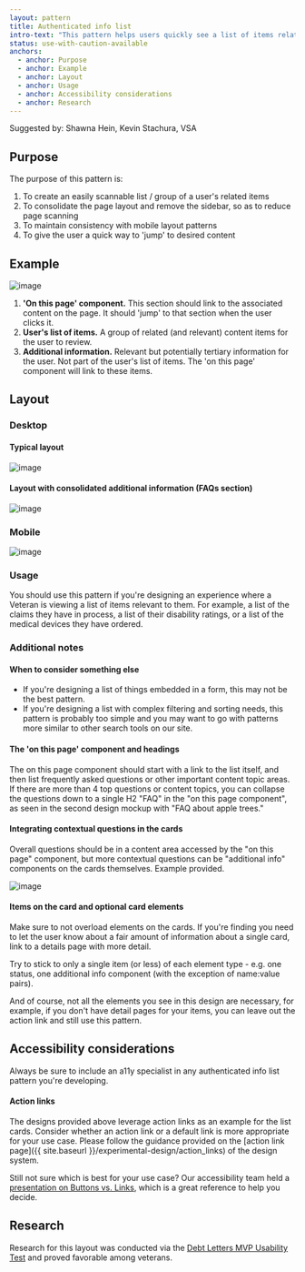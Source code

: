 ```yaml
---
layout: pattern
title: Authenticated info list
intro-text: "This pattern helps users quickly see a list of items related to their own personal information, as well as quickly navigate to answers to the questions they might have."
status: use-with-caution-available
anchors:
  - anchor: Purpose
  - anchor: Example
  - anchor: Layout
  - anchor: Usage
  - anchor: Accessibility considerations
  - anchor: Research
---
```


Suggested by: Shawna Hein, Kevin Stachura, VSA


## Purpose

The purpose of this pattern is:

1. To create an easily scannable list / group of a user's related items
2. To consolidate the page layout and remove the sidebar, so as to reduce page scanning
3. To maintain consistency with mobile layout patterns
4. To give the user a quick way to 'jump' to desired content

## Example

![image]({{site.baseurl}}/images/experimental-design/auth-info-list-authenticated-list-tool.jpeg)


1. **'On this page' component.** This section should link to the associated content on the page. It should 'jump' to that section when the user clicks it.
2. **User's list of items.** A group of related (and relevant) content items for the user to review.
3. **Additional information.** Relevant but potentially tertiary information for the user. Not part of the user's list of items. The 'on this page' component will link to these items. 

## Layout

### Desktop 

#### Typical layout

![image]({{site.baseurl}}/images/experimental-design/auth-info-list-apple-tool-first-mock-3.jpeg)

#### Layout with consolidated additional information (FAQs section)

![image]({{site.baseurl}}/images/experimental-design/auth-info-list-apple-tool-consolidated-faq-3.jpeg)

### Mobile

![image]({{site.baseurl}}/images/experimental-design/auth-info-list-apple-tool-mobile-3.jpeg)

### Usage

You should use this pattern if you're designing an experience where a Veteran is viewing a list of items relevant to them. For example, a list of the claims they have in process, a list of their disability ratings, or a list of the medical devices they have ordered.

### Additional notes

#### When to consider something else
- If you're designing a list of things embedded in a form, this may not be the best pattern. 
- If you're designing a list with complex filtering and sorting needs, this pattern is probably too simple and you may want to go with patterns more similar to other search tools on our site.


#### The 'on this page' component and headings
The on this page component should start with a link to the list itself, and then list frequently asked questions or other important content topic areas. If there are more than 4 top questions or content topics, you can collapse the questions down to a single H2 "FAQ" in the "on this page component", as seen in the second design mockup with "FAQ about apple trees."

#### Integrating contextual questions in the cards
Overall questions should be in a content area accessed by the "on this page" component, but more contextual questions can be "additional info" components on the cards themselves. Example provided.

![image]({{site.baseurl}}/images/experimental-design/auth-info-list-additional-info.png)

#### Items on the card and optional card elements 
Make sure to not overload elements on the cards. If you're finding you need to let the user know about a fair amount of information about a single card, link to a details page with more detail.

Try to stick to only a single item (or less) of each element type - e.g. one status, one additional info component (with the exception of name:value pairs).

And of course, not all the elements you see in this design are necessary, for example, if you don't have detail pages for your items, you can leave out the action link and still use this pattern.

## Accessibility considerations

Always be sure to include an a11y specialist in any authenticated info list pattern you're developing.

#### Action links
The designs provided above leverage action links as an example for the list cards. Consider whether an action link or a default link is more appropriate for your use case. Please follow the guidance provided on the [action link page]({{ site.baseurl }}/experimental-design/action_links) of the design system. 

Still not sure which is best for your use case? Our accessibility team held a [presentation on Buttons vs. Links](https://docs.google.com/presentation/d/1hv7kENiPuXGcZDwQSM5hItnbyXezu4nY9lFksMQpSK4/edit#slide=id.ge8045de9aa_0_0), which is a great reference to help you decide.


## Research

Research for this layout was conducted via the [Debt Letters MVP Usability Test](https://github.com/department-of-veterans-affairs/va.gov-team/blob/master/products/debt-letters-mvp/research/usability-july20/usability-readout.md) and proved favorable among veterans. 
